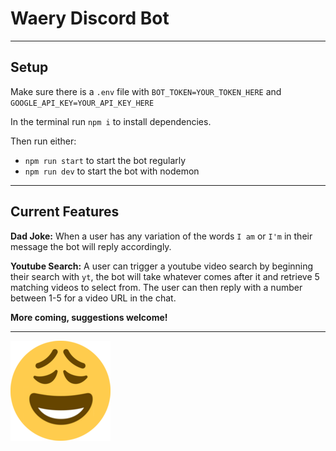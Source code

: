 # Waery Discord Bot
___

## Setup

Make sure there is a `.env` file with `BOT_TOKEN=YOUR_TOKEN_HERE` and `GOOGLE_API_KEY=YOUR_API_KEY_HERE`

In the terminal run `npm i` to install dependencies.

Then run either:
* `npm run start` to start the bot regularly
* `npm run dev` to start the bot with nodemon
___

## Current Features

**Dad Joke:**
When a user has any variation of the words `I am` or `I'm` in their message the bot will reply accordingly.

**Youtube Search:**
A user can trigger a youtube video search by beginning their search with `yt`, the bot will take whatever comes after it and retrieve 5 matching videos to select from. The user can then reply with a number between 1-5 for a video URL in the chat.

**More coming, suggestions welcome!**

___

![Waery Emoji Icon](resources/waery.png "Waery Emoji Icon")
